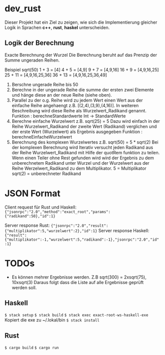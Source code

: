 # dev_rust
Dieser Projekt hat ein Ziel zu zeigen, wie sich die Implementierung gleicher 
Logik in Sprachen **c++**, **rust**, **haskel** unterscheiden.    

## Logik der Berechnung

Exacte Berechnung der Wurzel
Die Berechnung beruht auf das Prenzip der Summe ungeraden Reihen.

Beispiel sqrt(50)
1 + 3 = [4]
4 + 5 = [4,9]
9 + 7 = [4,9,16]
16 + 9 = [4,9,16,25]
25 + 11 = [4,9,16,25,36]
36 + 13 = [4,9,16,25,36,49]

1. Berschne ungerade Reihe bis 50
2. Berechne in der ungerade Reihe die summe der ersten zwei Elemente und hänge
   diese an der neue Reihe (siehe oben). 
3. Parallel zu der o.g. Reihe wird zu jedem Wert einen Wert aus der einfache 
   Reihe angehaengt z.B. [(2,4),(3,9),(4,16)]. In weiteren Beschreibung wird 
   diese Reihe als Wurzelwert_Radikand genannt.
   Funktion : berechneStandardwerte Int -> StandardWerte
4. Berechne einfache Wurzelwert z.B. sqrt(25) = 5
   Dazu wird einfach in der Reihe Wurzelwert_Radikand der zweite Wert 
   (Radikand) verglichen und der erste Wert (Wurzelwert) als Ergebnis
   ausgegeben
   Funktion : berechneEinfacheWurzelwert
5. Berechnung des komplexen Wurzelwertes z.B. sqrt(50) = 5 * sqrt(2)
   Bei der komplexen Berechnung wird Iterativ versucht jeden Radikand aus der 
   Reihe Wurzelwert_Radikand mit Hilfe der quotRem funktion zu teilen.
   Wenn einen Teiler ohne Rest gefunden wird wird der Ergebnis zu dem
   unberechnetem Radikand unter Wurzel und der Wurzelwert aus der Reihe 
   Werzelwert_Radikand zu dem Multiplikator. 
   5 = Multiplikator
   sqrt(2) =  unberechneter Radikand

# JSON Format

Client request für Rust und Haskell: `{"jsonrpc":"2.0","method":"exact_root","params":{"radikand":50},"id":1}`

Server response Rust: `{"jsonrpc":"2.0","result":{"multiplikator":5,"wurzelwert":2},"id":1}`
Server response Haskell: `{"result":{"multiplikator":-1,"wurzelwert":5,"radikand":-1},"jsonrpc":"2.0","id":1}`
# TODOs
- Es können mehrer Ergebnisse werden. Z.B sqrt(300) = 2xsqrt(75), 10xsqrt(3)
Daraus folgt dass die Liste auf alle Ergebnisse geprüft werden soll.

## Haskell
`$ stack setup`
`$ stack build`
`$ stack exec exact-root-ws-haskell-exe`
Kopiert die exe zu ~/.lokal/bin
`$ stack install`
## Rust
`$ cargo build`
`$ cargo run`